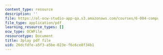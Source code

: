 ```yaml
---
content_type: resource
description: ''
file: https://ol-ocw-studio-app-qa.s3.amazonaws.com/courses/6-004-computation-structures-spring-2017/26dcfdfea5f3a5be023ef6c6ce8f34b1_GBL28_Tw6UQ.pdf
file_type: application/pdf
learning_resource_types: []
ocw_type: OCWFile
resourcetype: Document
title: 3play pdf file
uid: 26dcfdfe-a5f3-a5be-023e-f6c6ce8f34b1
---
```

